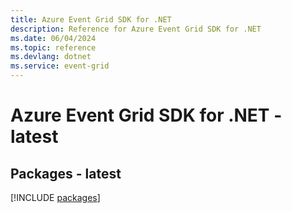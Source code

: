 ```yaml
---
title: Azure Event Grid SDK for .NET
description: Reference for Azure Event Grid SDK for .NET
ms.date: 06/04/2024
ms.topic: reference
ms.devlang: dotnet
ms.service: event-grid
---
```

# Azure Event Grid SDK for .NET - latest
## Packages - latest
[!INCLUDE [packages](event-grid-index.md)]